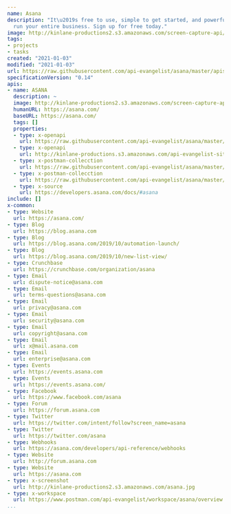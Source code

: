 ```yaml
---
name: Asana
description: "It\u2019s free to use, simple to get started, and powerful enough to
  run your entire business. Sign up for free today."
image: http://kinlane-productions2.s3.amazonaws.com/screen-capture-api/28427-asana-com.jpg
tags:
- projects
- tasks
created: "2021-01-03"
modified: "2021-01-03"
url: https://raw.githubusercontent.com/api-evangelist/asana/master/apis.json
specificationVersion: "0.14"
apis:
- name: ASANA
  description: ~
  image: http://kinlane-productions2.s3.amazonaws.com/screen-capture-api/28427-asana-com.jpg
  humanURL: https://asana.com/
  baseURL: https://asana.com/
  tags: []
  properties:
  - type: x-openapi
    url: https://raw.githubusercontent.com/api-evangelist/asana/master/asana-developers-api-openapi.json
  - type: x-openapi
    url: http://kinlane-productions.s3.amazonaws.com/api-evangelist-site/company/openapis/asana-developers-api.json
  - type: x-postman-collecction
    url: https://raw.githubusercontent.com/api-evangelist/asana/master/asana-developers-api-postman-collection.json
  - type: x-postman-collecction
    url: https://raw.githubusercontent.com/api-evangelist/asana/master/asana-developers-api-postman-collection.json
  - type: x-source
    url: https://developers.asana.com/docs/#asana
include: []
x-common:
- type: Website
  url: https://asana.com/
- type: Blog
  url: https://blog.asana.com
- type: Blog
  url: https://blog.asana.com/2019/10/automation-launch/
- type: Blog
  url: https://blog.asana.com/2019/10/new-list-view/
- type: Crunchbase
  url: https://crunchbase.com/organization/asana
- type: Email
  url: dispute-notice@asana.com
- type: Email
  url: terms-questions@asana.com
- type: Email
  url: privacy@asana.com
- type: Email
  url: security@asana.com
- type: Email
  url: copyright@asana.com
- type: Email
  url: x@mail.asana.com
- type: Email
  url: enterprise@asana.com
- type: Events
  url: https://events.asana.com
- type: Events
  url: https://events.asana.com/
- type: Facebook
  url: https://www.facebook.com/asana
- type: Forum
  url: https://forum.asana.com
- type: Twitter
  url: https://twitter.com/intent/follow?screen_name=asana
- type: Twitter
  url: https://twitter.com/asana
- type: Webhooks
  url: https://asana.com/developers/api-reference/webhooks
- type: Website
  url: http://forum.asana.com
- type: Website
  url: https://asana.com
- type: x-screenshot
  url: http://kinlane-productions2.s3.amazonaws.com/asana.jpg
- type: x-workspace
  url: https://www.postman.com/api-evangelist/workspace/asana/overview
...
```


